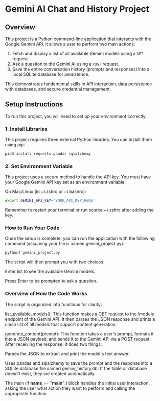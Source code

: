 # Gemini AI Chat and History Project

## Overview

This project is a Python command-line application that interacts with the Google Gemini API. It allows a user to perform two main actions:
1.  Fetch and display a list of all available Gemini models using a `GET` request.
2.  Ask a question to the Gemini AI using a `POST` request.
3.  Save the entire conversation history (prompts and responses) into a local SQLite database for persistence.

This demonstrates fundamental skills in API interaction, data persistence with databases, and secure credential management.

## Setup Instructions

To run this project, you will need to set up your environment correctly.

### 1. Install Libraries
This project requires three external Python libraries. You can install them using pip:
```bash
pip3 install requests pandas sqlalchemy
```
### 2. Set Environment Variable
This project uses a secure method to handle the API key. You must have your Google Gemini API key set as an environment variable.

On Mac/Linux (in ~/.zshrc or ~/.bashrc):
```bash
export GEMINI_API_KEY='YOUR_API_KEY_HERE'
```
Remember to restart your terminal or run source ~/.zshrc after adding the key.

### How to Run Your Code
Once the setup is complete, you can run the application with the following command (assuming your file is named gemini_project.py):
```bash
python3 gemini_project.py
```
The script will then prompt you with two choices:

Enter list to see the available Gemini models.

Press Enter to be prompted to ask a question.

### Overview of How the Code Works
The script is organized into functions for clarity:

list_available_models(): This function makes a GET request to the /models endpoint of the Gemini API. It then parses the JSON response and prints a clean list of all models that support content generation.

generate_content(prompt): This function takes a user's prompt, formats it into a JSON payload, and sends it to the Gemini API via a POST request. After receiving the response, it does two things:

Parses the JSON to extract and print the model's text answer.

Uses pandas and sqlalchemy to save the prompt and the response into a SQLite database file named gemini_history.db. If the table or database doesn't exist, they are created automatically.

The main (if __name__ == "__main__":) block handles the initial user interaction, asking the user what action they want to perform and calling the appropriate function.